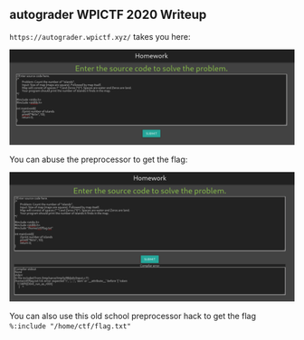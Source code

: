 ## autograder WPICTF 2020 Writeup

`https://autograder.wpictf.xyz/` takes you here:

![scrot1](scrot1.png)

You can abuse the preprocessor to get the flag:

![scrot2](scrot2.png)

You can also use this old school preprocessor hack to get the flag `%:include "/home/ctf/flag.txt"`